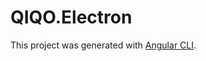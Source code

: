 # QIQO.Electron

This project was generated with [Angular CLI](https://github.com/angular/angular-cli).

